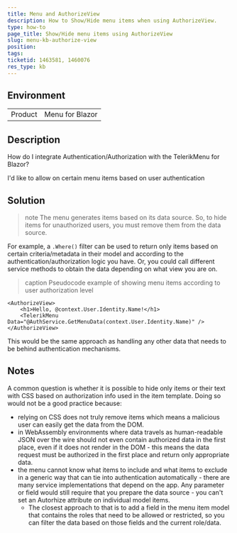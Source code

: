 ```yaml
---
title: Menu and AuthorizeView
description: How to Show/Hide menu items when using AuthorizeView.
type: how-to
page_title: Show/Hide menu items using AuthorizeView
slug: menu-kb-authorize-view
position: 
tags: 
ticketid: 1463581, 1460076
res_type: kb
---
```


## Environment
<table>
	<tbody>
		<tr>
			<td>Product</td>
			<td>Menu for Blazor</td>
		</tr>
	</tbody>
</table>


## Description

How do I integrate Authentication/Authorization with the TelerikMenu for Blazor? 

I'd like to allow on certain menu items based on user authentication

## Solution

>note The menu generates items based on its data source. So, to hide items for unauthorized users, you must remove them from the data source.

For example, a `.Where()` filter can be used to return only items based on certain criteria/metadata in their model and according to the authentication/authorization logic you have. Or, you could call different service methods to obtain the data depending on what view you are on. 

>caption Pseudocode example of showing menu items according to user authorization level

````CSHTML
<AuthorizeView>
	<h1>Hello, @context.User.Identity.Name!</h1>
	<TelerikMenu Data="@AuthService.GetMenuData(context.User.Identity.Name)" />
</AuthorizeView>
````

This would be the same approach as handling any other data that needs to be behind authentication mechanisms.


## Notes

A common question is whether it is possible to hide only items or their text with CSS based on authorization info used in the item template. Doing so would not be a good practice because:

* relying on CSS does not truly remove items which means a malicious user can easily get the data from the DOM.
* in WebAssembly environments where data travels as human-readable JSON over the wire should not even contain authorized data in the first place, even if it does not render in the DOM - this means the data request must be authorized in the first place and return only appropriate data.
* the menu cannot know what items to include and what items to exclude in a generic way that can tie into authentication automatically - there are many service implementations that depend on the app. Any parameter or field would still require that you prepare the data source - you can't set an Autorhize attribute on individual model items.
    * The closest approach to that is to add a field in the menu item model that contains the roles that need to be allowed or restricted, so you can filter the data based on those fields and the current role/data.
